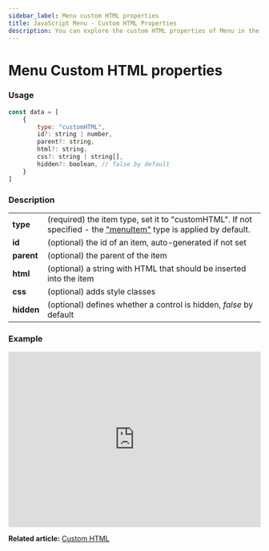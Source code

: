 ```yaml
---
sidebar_label: Menu custom HTML properties
title: JavaScript Menu - Custom HTML Properties 
description: You can explore the custom HTML properties of Menu in the documentation of the DHTMLX JavaScript UI library. Browse developer guides and API reference, try out code examples and live demos, and download a free 30-day evaluation version of DHTMLX Suite.
---
```


# Menu Custom HTML properties

### Usage

~~~js
const data = [
	{
		type: "customHTML",
		id?: string | number,
		parent?: string,
		html?: string,
		css?: string | string[],
		hidden?: boolean, // false by default
	}
]
~~~

### Description

<table>
	<tbody>
        <tr>
			<td><b>type</b></td>
			<td>(required) the item type, set it to "customHTML". If not specified - the <a href="../../configuring_menu_items#menuitem">"menuItem"</a> type is applied by default.</td>
		</tr>
        <tr>
			<td><b>id</b></td>
			<td>(optional) the id of an item, auto-generated if not set</td>
		</tr>
		<tr>
			<td><b>parent</b></td>
			<td>(optional) the parent of the item</td>
		</tr>
        <tr>
			<td><b>html</b></td>
			<td>(optional) a string with HTML that should be inserted into the item</td>
		</tr>
        <tr>
			<td><b>css</b></td>
			<td>(optional) adds style classes</td>
		</tr>
		<tr>
			<td><b>hidden</b></td>
			<td>(optional) defines whether a control is hidden, <i>false</i> by default</td>
		</tr>
    </tbody>
</table>

### Example

<iframe src="https://snippet.dhtmlx.com/nk65jfmx?mode=js" frameborder="0" class="snippet_iframe" width="100%" height="350"></iframe>

**Related article:** [Custom HTML](menu/configuring_menu_items.md#custom-html)
